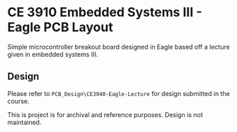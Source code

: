 # CE 3910 Embedded Systems III - Eagle PCB Layout

Simple microcontroller breakout board designed in Eagle based off a lecture given
in embedded systems III.

## Design
Please refer to `PCB_Design\CE3940-Eagle-Lecture` for design submitted in the course.

This is project is for archival and reference purposes. Design is not maintained.
